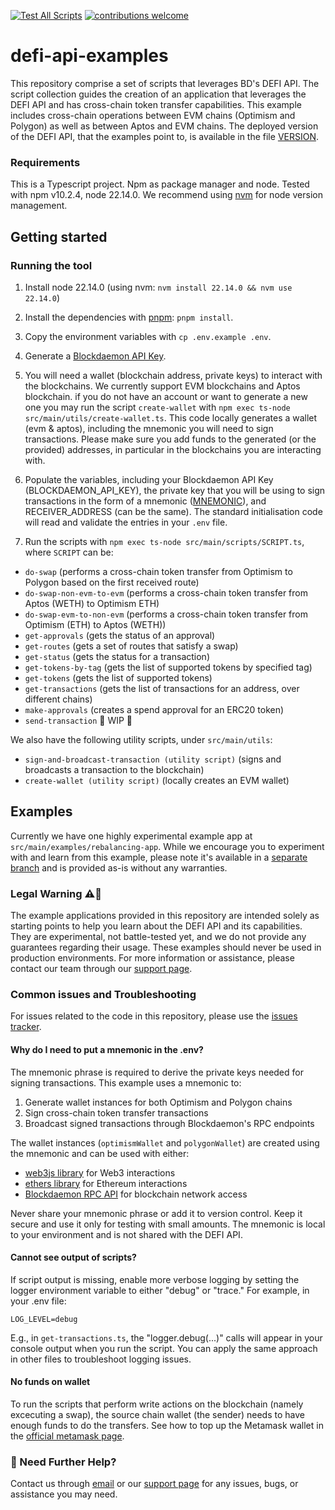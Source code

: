 [![Test All Scripts](https://github.com/Blockdaemon/defi-api-examples/actions/workflows/test.yaml/badge.svg)](https://github.com/Blockdaemon/defi-api-examples/actions/workflows/test.yaml) [![contributions welcome](https://img.shields.io/badge/contributions-welcome-brightgreen.svg?style=flat)](https://github.com/dwyl/esta/issues)

# defi-api-examples

This repository comprise a set of scripts that leverages BD's DEFI API. The script collection guides the creation of an application that leverages the DEFI API and has cross-chain token transfer capabilities. This example includes cross-chain operations between EVM chains (Optimism and Polygon) as well as between Aptos and EVM chains. The deployed version of the DEFI API, that the examples point to, is available in the file [VERSION](./VERSION).

### Requirements
This is a Typescript project. Npm as package manager and node. Tested with npm v10.2.4, node 22.14.0. We recommend using [nvm](https://github.com/nvm-sh/nvm) for node version management.

## Getting started


### Running the tool

1. Install node 22.14.0 (using nvm: `nvm install 22.14.0 && nvm use 22.14.0`)

2. Install the dependencies with [pnpm](https://pnpm.io/): `pnpm install`.

3. Copy the environment variables with `cp .env.example .env`.
4. Generate a [Blockdaemon API Key](https://www.blockdaemon.com/api/pricing).

5. You will need a wallet (blockchain address, private keys) to interact with the blockchains. We currently support EVM blockchains and Aptos blockchain. if you do not have an account or want to generate a new one you may run the script `create-wallet` with `npm exec ts-node src/main/utils/create-wallet.ts`. This code locally generates a wallet (evm & aptos), including the mnemonic you will need to sign transactions. Please make sure you add funds to the generated (or the provided) addresses, in particular in the blockchains you are interacting with.

6. Populate the variables, including your Blockdaemon API Key (BLOCKDAEMON_API_KEY), the private key that you will be using to sign transactions in the form of a mnemonic ([MNEMONIC](https://support.metamask.io/configure/wallet/how-to-reveal-your-secret-recovery-phrase/)), and RECEIVER_ADDRESS (can be the same). The standard initialisation code will read and validate the entries in your `.env` file.

7. Run the scripts with `npm exec ts-node src/main/scripts/SCRIPT.ts`, where `SCRIPT` can be:

* `do-swap` (performs a cross-chain token transfer from Optimism to Polygon based on the first received route)
* `do-swap-non-evm-to-evm` (performs a cross-chain token transfer from Aptos (WETH) to Optimism ETH)
* `do-swap-evm-to-non-evm` (performs a cross-chain token transfer from Optimism (ETH) to Aptos (WETH))
* `get-approvals` (gets the status of an approval)
* `get-routes` (gets a set of routes that satisfy a swap)
* `get-status` (gets the status for a transaction)
* `get-tokens-by-tag` (gets the list of supported tokens by specified tag)
* `get-tokens` (gets the list of supported tokens)
* `get-transactions` (gets the list of transactions for an address, over different chains)
* `make-approvals` (creates a spend approval for an ERC20 token)
* `send-transaction` 🚧 WIP 🚧

We also have the following utility scripts, under `src/main/utils`:
* `sign-and-broadcast-transaction (utility script)` (signs and broadcasts a transaction to the blockchain)
* `create-wallet (utility script)` (locally creates an EVM wallet)

## Examples
Currently we have one highly experimental example app at `src/main/examples/rebalancing-app`. While we encourage you to experiment with and learn from this example, please note it's available in a [separate branch](https://github.com/Blockdaemon/defi-api-examples/tree/rebalance-app-rebased/src/main/examples/rebalancing-app) and is provided as-is without any warranties.


### Legal Warning ⚠️🚨

The example applications provided in this repository are intended solely as starting points to help you learn about the DEFI API and its capabilities. They are experimental, not battle-tested yet, and we do not provide any guarantees regarding their usage. These examples should never be used in production environments. For more information or assistance, please contact our team through our [support page](https://www.blockdaemon.com/support).

### Common issues and Troubleshooting
For issues related to the code in this repository, please use the [issues tracker](https://github.com/Blockdaemon/defi-api-examples/issues).

#### Why do I need to put a mnemonic in the .env?
The mnemonic phrase is required to derive the private keys needed for signing transactions. This example uses a mnemonic to:

1. Generate wallet instances for both Optimism and Polygon chains
2. Sign cross-chain token transfer transactions
3. Broadcast signed transactions through Blockdaemon's RPC endpoints

The wallet instances (`optimismWallet` and `polygonWallet`) are created using the mnemonic and can be used with either:
- [web3js library](https://docs.web3js.org/) for Web3 interactions
- [ethers library](https://docs.ethers.org/) for Ethereum interactions
- [Blockdaemon RPC API](https://docs.blockdaemon.com/reference/rpc-overview) for blockchain network access

Never share your mnemonic phrase or add it to version control. Keep it secure and use it only for testing with small amounts. The mnemonic is local to your environment and is not shared with the DEFI API.

#### Cannot see output of scripts?
If script output is missing, enable more verbose logging by setting the logger environment variable to either "debug" or "trace." For example, in your .env file:

`LOG_LEVEL=debug`

E.g., in `get-transactions.ts`, the "logger.debug(...)" calls will appear in your console output when you run the script. You can apply the same approach in other files to troubleshoot logging issues.

#### No funds on wallet
To run the scripts that perform write actions on the blockchain (namely excecuting a swap), the source chain wallet (the sender) needs to have enough funds to do the transfers. See how to top up the Metamask wallet in the [official metamask page](https://metamask.io/).

### 👋 Need Further Help?

Contact us through [email](support@blockdaemon.com) or our [support page](https://www.blockdaemon.com/support) for any issues, bugs, or assistance you may need.
